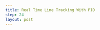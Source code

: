 ```yaml
---
title: Real Time Line Tracking With PID
step: 24
layout: post
---
```


<script src='https://gist.github.com/madhephaestus/8a1eeed23c7f747cf68b.js'></script>

<script src='https://gist.github.com/madhephaestus/2862335657899e588ebc.js'></script>